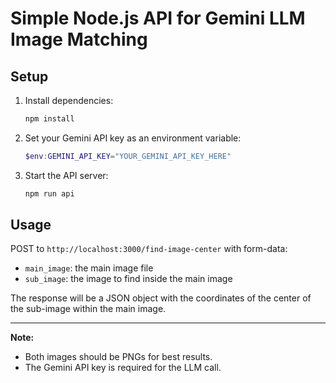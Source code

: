 # Simple Node.js API for Gemini LLM Image Matching

## Setup

1. Install dependencies:
   ```powershell
   npm install
   ```

2. Set your Gemini API key as an environment variable:
   ```powershell
   $env:GEMINI_API_KEY="YOUR_GEMINI_API_KEY_HERE"
   ```

3. Start the API server:
   ```powershell
   npm run api
   ```

## Usage

POST to `http://localhost:3000/find-image-center` with form-data:
- `main_image`: the main image file
- `sub_image`: the image to find inside the main image

The response will be a JSON object with the coordinates of the center of the sub-image within the main image.

---

**Note:**
- Both images should be PNGs for best results.
- The Gemini API key is required for the LLM call.

